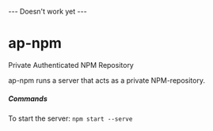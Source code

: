 --- Doesn't work yet ---
# ap-npm
Private Authenticated NPM Repository

ap-npm runs a server that acts as a private NPM-repository.

##### Commands
To start the server: `npm start --serve`
